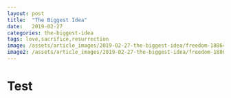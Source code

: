 ```yaml
---
layout: post
title:  "The Biggest Idea"
date:   2019-02-27
categories: the-biggest-idea
tags: love,sacrifice,resurrection
image: /assets/article_images/2019-02-27-the-biggest-idea/freedom-1886402.jpg
image2: /assets/article_images/2019-02-27-the-biggest-idea/freedom-1886402_1280.jpg
---
```

# Test
